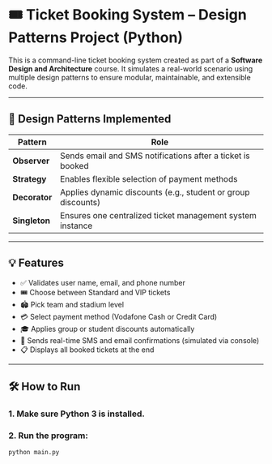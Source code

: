 # 🎟️ Ticket Booking System – Design Patterns Project (Python)

This is a command-line ticket booking system created as part of a **Software Design and Architecture** course. It simulates a real-world scenario using multiple design patterns to ensure modular, maintainable, and extensible code.

---

## 🧩 Design Patterns Implemented

| Pattern        | Role |
|----------------|------|
| **Observer**   | Sends email and SMS notifications after a ticket is booked |
| **Strategy**   | Enables flexible selection of payment methods |
| **Decorator**  | Applies dynamic discounts (e.g., student or group discounts) |
| **Singleton**  | Ensures one centralized ticket management system instance |

---

## 💡 Features

- ✅ Validates user name, email, and phone number
- 🎟️ Choose between Standard and VIP tickets
- 🏟️ Pick team and stadium level
- 💳 Select payment method (Vodafone Cash or Credit Card)
- 🎓 Applies group or student discounts automatically
- 📩 Sends real-time SMS and email confirmations (simulated via console)
- 📋 Displays all booked tickets at the end

---

## 🛠️ How to Run

### 1. Make sure Python 3 is installed.

### 2. Run the program:
```bash
python main.py

